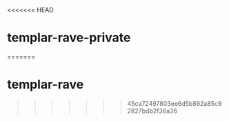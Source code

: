 <<<<<<< HEAD
# templar-rave-private
=======
# templar-rave
>>>>>>> 45ca72497803ee6d5b892a85c92827bdb2f36a36
